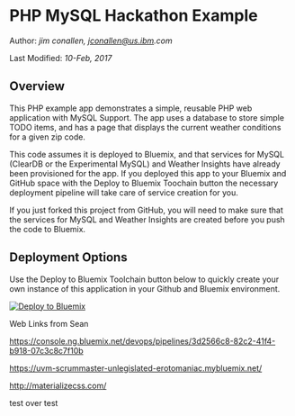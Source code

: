 # PHP MySQL Hackathon Example

Author: _jim conallen, jconallen@us.ibm.com_

Last Modified: _10-Feb, 2017_

## Overview

This PHP example app demonstrates a simple, reusable PHP web application with MySQL Support.  The app
uses a database to store simple TODO items, and has a page that displays the current weather
conditions for a given zip code.  

This code assumes it is deployed to Bluemix, and that services for
MySQL (ClearDB or the Experimental MySQL) and Weather Insights have already been provisioned for 
the app.  If you deployed this app to your Bluemix and GitHub space with the Deploy to Bluemix Toochain 
button the necessary deployment pipeline will take care of service creation for you.  

If you just forked this project from GitHub, you will need to make sure that the services for
MySQL and Weather Insights are created before you push the code to Bluemix.  

## Deployment Options

Use the Deploy to Bluemix Toolchain button below to quickly create your own instance of this 
application in your Github and Bluemix environment.

[![Deploy to Bluemix](https://developer.ibm.com/devops-services/wp-content/uploads/sites/42/2016/05/create_toolchain_button.png)](https://console.ng.bluemix.net/devops/setup/deploy/?repository=https%3A%2F%2Fgithub.com%2Fjconallen%2FPHP-MySQL-Hackathon-Example)

Web Links from Sean

https://console.ng.bluemix.net/devops/pipelines/3d2566c8-82c2-41f4-b918-07c3c8c7f10b

https://uvm-scrummaster-unlegislated-erotomaniac.mybluemix.net/

http://materializecss.com/

test over test 
